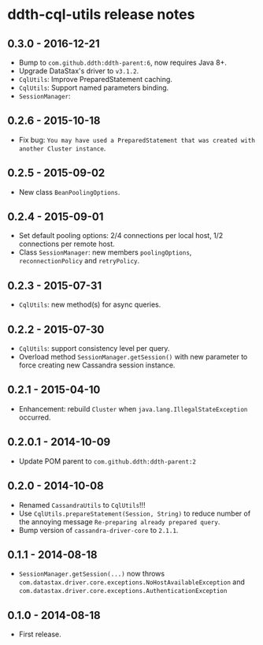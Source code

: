 ddth-cql-utils release notes
============================

0.3.0 - 2016-12-21
------------------

- Bump to `com.github.ddth:ddth-parent:6`, now requires Java 8+.
- Upgrade DataStax's driver to `v3.1.2`.
- `CqlUtils`: Improve PreparedStatement caching.
- `CqlUtils`: Support named parameters binding.
- `SessionManager`:  


0.2.6 - 2015-10-18
------------------

- Fix bug: `You may have used a PreparedStatement that was created with another Cluster instance`.


0.2.5 - 2015-09-02
------------------

- New class `BeanPoolingOptions`.


0.2.4 - 2015-09-01
------------------

- Set default pooling options: 2/4 connections per local host, 1/2 connections per remote host.
- Class `SessionManager`: new members `poolingOptions`, `reconnectionPolicy` and `retryPolicy`.


0.2.3 - 2015-07-31
------------------

- `CqlUtils`: new method(s) for async queries.


0.2.2 - 2015-07-30
------------------

- `CqlUtils`: support consistency level per query.
- Overload method `SessionManager.getSession()` with new parameter to force creating new Cassandra session instance.


0.2.1 - 2015-04-10
------------------

- Enhancement: rebuild `Cluster` when `java.lang.IllegalStateException` occurred.


0.2.0.1 - 2014-10-09
--------------------

- Update POM parent to `com.github.ddth:ddth-parent:2`


0.2.0 - 2014-10-08
------------------

- Renamed `CassandraUtils` to `CqlUtils`!!!
- Use `CqlUtils.prepareStatement(Session, String)` to reduce number of the annoying message `Re-preparing already prepared query`.
- Bump version of `cassandra-driver-core` to `2.1.1`.


0.1.1 - 2014-08-18
------------------

- `SessionManager.getSession(...)` now throws `com.datastax.driver.core.exceptions.NoHostAvailableException` and `com.datastax.driver.core.exceptions.AuthenticationException`


0.1.0 - 2014-08-18
------------------

- First release.
